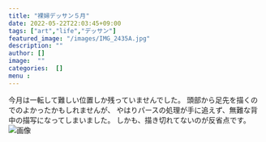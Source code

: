 ```yaml
---
title: "裸婦デッサン５月"
date: 2022-05-22T22:03:45+09:00
tags: ["art","life","デッサン"]
featured_image: "/images/IMG_2435A.jpg"
description: ""
author: []
image:  ""
categories:  []
menu :
---
```

今月は一転して難しい位置しか残っていませんでした。
頭部から足先を描くのでのよかったかもしれませんが、
やはりパースの処理が手に追えず、無難な背中の描写になってしまいました。
しかも、描き切れてないのが反省点です。
![画像](/images/IMG_2435A.jpg)
